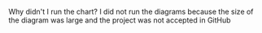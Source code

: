 Why didn't I run the chart?
I did not run the diagrams because the size of the diagram was large and the project was not accepted in GitHub
